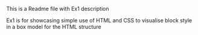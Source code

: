 This is a Readme file with Ex1 description

Ex1 is for showcasing simple use of HTML and CSS to visualise block style in a box model for the HTML structure 
